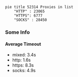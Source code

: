 
```mermaid
pie title 52314 Proxies in list
    "HTTP" : 23065
    "HTTPS": 6777
    "SOCKS" : 28450
```

### Some Info
#### Average Timeout

- mixed: 3.4s
- http: 1.6s
- https: 8.3s
- socks: 4.9s